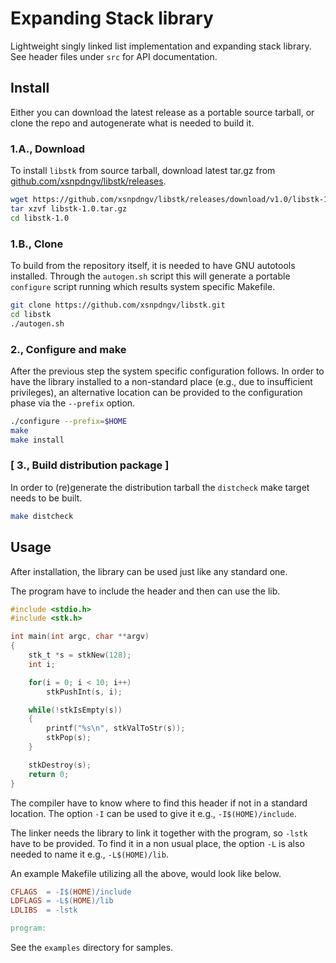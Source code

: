 Expanding Stack library
=======================

Lightweight singly linked list implementation and expanding stack library.
See header files under `src` for API documentation.

Install
-------

Either you can download the latest release as a portable source tarball,
or clone the repo and autogenerate what is needed to build it.

### 1.A., Download

To install `libstk` from source tarball, download latest tar.gz from
[github.com/xsnpdngv/libstk/releases](https://github.com/xsnpdngv/libstk/releases).

```bash
wget https://github.com/xsnpdngv/libstk/releases/download/v1.0/libstk-1.0.tar.gz
tar xzvf libstk-1.0.tar.gz
cd libstk-1.0
```

### 1.B., Clone

To build from the repository itself, it is needed to have GNU
autotools installed. Through the `autogen.sh` script this will generate
a portable `configure` script running which results system specific Makefile.

```bash
git clone https://github.com/xsnpdngv/libstk.git
cd libstk
./autogen.sh
```

### 2., Configure and make

After the previous step the system specific configuration follows. In order
to have the library installed to a non-standard place (e.g., due to
insufficient privileges), an alternative location can be provided to
the configuration phase via the `--prefix` option.

```bash
./configure --prefix=$HOME
make
make install
```

### [ 3., Build distribution package ]

In order to (re)generate the distribution tarball the `distcheck`
make target needs to be built.

```bash
make distcheck
```

Usage
-----

After installation, the library can be used just like any standard one.

The program have to include the header and then can use the lib.

```c
#include <stdio.h>
#include <stk.h>

int main(int argc, char **argv)
{
    stk_t *s = stkNew(128);
    int i;

    for(i = 0; i < 10; i++)
        stkPushInt(s, i);

    while(!stkIsEmpty(s))
    {
        printf("%s\n", stkValToStr(s));
        stkPop(s);
    }

    stkDestroy(s);
    return 0;
}
```

The compiler have to know where to find this header if not in a standard
location. The option `-I` can be used to give it e.g., `-I$(HOME)/include`.

The linker needs the library to link it together with the program, so
`-lstk` have to be provided. To find it in a non usual place, the option
`-L` is also needed to name it e.g., `-L$(HOME)/lib`.

An example Makefile utilizing all the above, would look like below.

```Makefile
CFLAGS  = -I$(HOME)/include
LDFLAGS = -L$(HOME)/lib
LDLIBS  = -lstk

program:
```

See the `examples` directory for samples.
